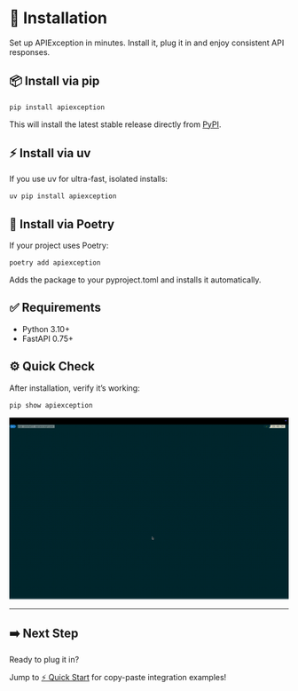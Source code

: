 # 🚀 Installation

Set up APIException in minutes.
Install it, plug it in and enjoy consistent API responses.

## 📦 Install via pip

```bash
pip install apiexception
```
This will install the latest stable release directly from [PyPI](https://pypi.org/project/apiexception/).

## ⚡ Install via uv

If you use uv for ultra-fast, isolated installs:

```bash
uv pip install apiexception
```

## 🎯 Install via Poetry

If your project uses Poetry:
```bash
poetry add apiexception
```
Adds the package to your pyproject.toml and installs it automatically.



## ✅ Requirements
- Python 3.10+
- FastAPI 0.75+

## ⚙️ Quick Check

After installation, verify it’s working:
```bash
pip show apiexception
```


![Installing the APIException for FastAPI](assets/pip-install-apiexception-1.gif)

---

## ➡️ Next Step

Ready to plug it in?

Jump to [⚡ Quick Start](usage/quick_start.md) for copy-paste integration examples!